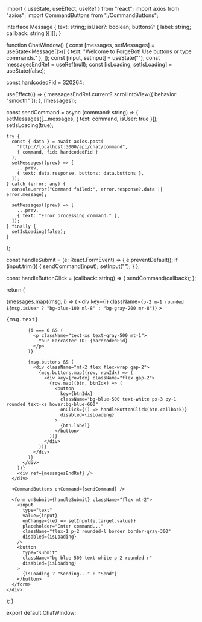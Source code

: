 import { useState, useEffect, useRef } from "react";
import axios from "axios";
import CommandButtons from "./CommandButtons";

interface Message {
  text: string;
  isUser?: boolean;
  buttons?: { label: string; callback: string }[][];
}

function ChatWindow() {
  const [messages, setMessages] = useState<Message[]>([
    { text: "Welcome to ForgeBot! Use buttons or type commands." },
  ]);
  const [input, setInput] = useState("");
  const messagesEndRef = useRef<HTMLDivElement>(null);
  const [isLoading, setIsLoading] = useState(false);

  const hardcodedFid = 320264;

  useEffect(() => {
    messagesEndRef.current?.scrollIntoView({ behavior: "smooth" });
  }, [messages]);

  const sendCommand = async (command: string) => {
    setMessages([...messages, { text: command, isUser: true }]);
    setIsLoading(true);

    try {
      const { data } = await axios.post(
        "http://localhost:3000/api/chat/command",
        { command, fid: hardcodedFid }
      );
      setMessages((prev) => [
        ...prev,
        { text: data.response, buttons: data.buttons },
      ]);
    } catch (error: any) {
      console.error("Command failed:", error.response?.data || error.message);
  
      setMessages((prev) => [
        ...prev,
        { text: "Error processing command." },
      ]);
    } finally {
      setIsLoading(false);
    }
  };

  const handleSubmit = (e: React.FormEvent) => {
    e.preventDefault();
    if (input.trim()) {
      sendCommand(input);
      setInput("");
    }
  };

  const handleButtonClick = (callback: string) => {
    sendCommand(callback);
  };

  return (
    <div className="text-black flex flex-col h-[695px] w-[424px] bg-gray-100 p-4 font-sans text-sm">
      <div className="flex-1 overflow-y-auto mb-4 bg-white rounded-lg p-2 shadow">
        {messages.map((msg, i) => (
          <div
            key={i}
            className={`p-2 m-1 rounded ${msg.isUser ? "bg-blue-100 ml-8" : "bg-gray-200 mr-8"}`}
          >
            <pre className="whitespace-pre-wrap">{msg.text}</pre>

            {i === 0 && (
              <p className="text-xs text-gray-500 mt-1">
                Your Farcaster ID: {hardcodedFid}
              </p>
            )}

            {msg.buttons && (
              <div className="mt-2 flex flex-wrap gap-2">
                {msg.buttons.map((row, rowIdx) => (
                  <div key={rowIdx} className="flex gap-2">
                    {row.map((btn, btnIdx) => (
                      <button
                        key={btnIdx}
                        className="bg-blue-500 text-white px-3 py-1 rounded text-xs hover:bg-blue-600"
                        onClick={() => handleButtonClick(btn.callback)}
                        disabled={isLoading}
                      >
                        {btn.label}
                      </button>
                    ))}
                  </div>
                ))}
              </div>
            )}
          </div>
        ))}
        <div ref={messagesEndRef} />
      </div>

      <CommandButtons onCommand={sendCommand} />

      <form onSubmit={handleSubmit} className="flex mt-2">
        <input
          type="text"
          value={input}
          onChange={(e) => setInput(e.target.value)}
          placeholder="Enter command..."
          className="flex-1 p-2 rounded-l border border-gray-300"
          disabled={isLoading}
        />
        <button
          type="submit"
          className="bg-blue-500 text-white p-2 rounded-r"
          disabled={isLoading}
        >
          {isLoading ? "Sending..." : "Send"}
        </button>
      </form>
    </div>
  );
}

export default ChatWindow;
